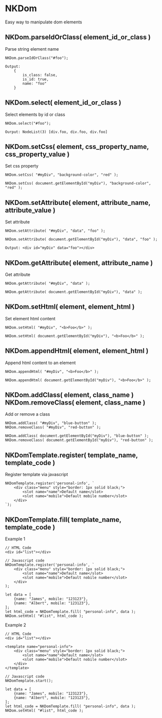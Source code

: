 # NKDom
Easy way to manipulate dom elements

NKDom.parseIdOrClass( element_id_or_class )
----------------------------------------------------------------------------
Parse string element name

    NKDom.parseIdOrClass("#foo");

    Output:
        {
            is_class: false,
            is_id: true,
            name: "foo"
        }

NKDom.select( element_id_or_class )
----------------------------------------------------------------------------
Select elements by id or class

    NKDom.select("#foo");

    Ourput: NodeList(3) [div.foo, div.foo, div.foo]


NKDom.setCss( element, css_property_name, css_property_value )
----------------------------------------------------------------------------
Set css property

    NKDom.setCss( "#myDiv", "background-color", "red" );

    NKDom.setCss( document.getElementById("myDiv"), "background-color", "red" );


NKDom.setAttribute( element, attribute_name, attribute_value )
----------------------------------------------------------------------------
Set attribute

    NKDom.setAttribute( "#myDiv", "data", "foo" );

    NKDom.setAttribute( document.getElementById("myDiv"), "data", "foo" );

    Output: <div id="myDiv" data="foo"></div>


NKDom.getAttribute( element, attribute_name )
----------------------------------------------------------------------------
Get attribute

    NKDom.getAttribute( "#myDiv", "data" );

    NKDom.getAttribute( document.getElementById("myDiv"), "data" );


NKDom.setHtml( element, element_html )
----------------------------------------------------------------------------
Set element html content

    NKDom.setHtml( "#myDiv", "<b>Foo</b>" );

    NKDom.setHtml( document.getElementById("myDiv"), "<b>Foo</b>" );

NKDom.appendHtml( element, element_html )
----------------------------------------------------------------------------
Append html content to an element

    NKDom.appendHtml( "#myDiv", "<b>Foo</b>" );

    NKDom.appendHtml( document.getElementById("myDiv"), "<b>Foo</b>" );



NKDom.addClass( element, class_name ) NKDom.removeClass( element, class_name )
----------------------------------------------------------------------------
Add or remove a class

    NKDom.addClass( "#myDiv", "blue-button" );
    NKDom.removeClass( "#myDiv", "red-button" );

    NKDom.addClass( document.getElementById("myDiv"), "blue-button" );
    NKDom.removeClass( document.getElementById("myDiv"), "red-button" );




NKDomTemplate.register( template_name, template_code )
----------------------------------------------------------------------------
Register template via javascript

    NKDomTemplate.register('personal-info', `
        <div class="menu" style="border: 1px solid black;">
            <slot name="name">Default name</slot>
            <slot name="mobile">Default mobile number</slot>
        </div>
    `);

NKDomTemplate.fill( template_name, template_code )
----------------------------------------------------------------------------
Example 1

    // HTML Code
    <div id="list"></div>

    // Javascript code
    NKDomTemplate.register('personal-info', `
        <div class="menu" style="border: 1px solid black;">
            <slot name="name">Default name</slot>
            <slot name="mobile">Default nobile number</slot>
        </div>
    );

    let data = [
        {name: "James", mobile: "123123"},
        {name: "Albert", mobile: "123123"},
    ];
    let html_code = NKDomTemplate.fill( "personal-info", data );
    NKDom.setHtml( "#list", html_code );


Example 2

    // HTML Code
    <div id="list"></div>

    <template name="personal-info">
        <div class="menu" style="border: 1px solid black;">
            <slot name="name">Default name</slot>
            <slot name="mobile">Default nobile number</slot>
        </div>
    </template>

    // Javascript code
    NKDomTemplate.start();

    let data = [
        {name: "James", mobile: "123123"},
        {name: "Albert", mobile: "123123"},
    ];
    let html_code = NKDomTemplate.fill( "personal-info", data );
    NKDom.setHtml( "#list", html_code );